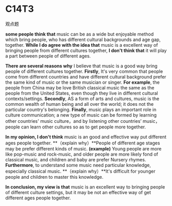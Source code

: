 # C14T3
观点题

**some people think that** music can be as a wide but enjoyable method which bring people, who has different cultural backgrounds and age gap, together. **While I do agree with the idea that** music is a excellent way of bringing people from different cultures together, **I don't think that** it will play a part between people of different ages.

**There are several reasons why** I believe that music is a good way bring people of different cultures together. **Firstly**, It's very common that people come from different countries and have different cultural background prefer the same kind of music or the same musician or singer. **For example**, the people from China may be love British classical music the same as the people from the United States, even though they live in different cultural contexts/settings. **Secondly**, AS a form of arts and cultures, music is the common wealth of human being and all over the world; it does not the particular country's belonging. **Finally**, music plays an important role in culture communication; a new type of music can be formed by learning other countries' music culture，and by listening other countries’ music，people can learn other cultures so as to get people more together.

**In my opinion, I don't think** music is an good and effective way put different ages people together. **（explain why）**People of different age stages may be prefer different kinds of music. **(example)** Young people are more like pop-music and rock-music, and older people are more likely fond of classical music, and children and baby are prefer Nursery rhymes. **Furthermore**, to understand some music need particular knowledge, especially classical music. **（explain why）**It's difficult for younger people and children to master this knowledge.

**In conclusion, my view is that** music is an excellent way to bringing people of different culture settings, but it may be not an effective way of get different ages people together. 
